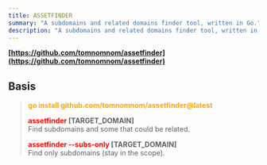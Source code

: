 ```yaml
---
title: ASSETFINDER
summary: "A subdomains and related domains finder tool, written in Go."
description: "A subdomains and related domains finder tool, written in Go."
---
```


**[https://github.com/tomnomnom/assetfinder](https://github.com/tomnomnom/assetfinder)**

## Basis


 > 
 > **<font color=orange>go install github.com/tomnomnom/assetfinder@latest</font>**
 > 
 > **<font color=red>assetfinder</font> \[TARGET_DOMAIN\]**</br>
 > Find subdomains and some that could be related.
 > 
 > **<font color=red>assetfinder --subs-only</font> \[TARGET_DOMAIN\]**</br>
 > Find only subdomains (stay in the scope).

